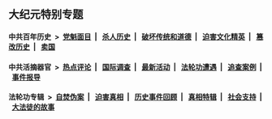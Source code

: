 ## 大纪元特别专题

#### 中共百年历史 &nbsp;>&nbsp; [党魁面目](indexes/nf1176107/README.md?09080430) &nbsp;| &nbsp; [杀人历史](indexes/nf1176106/README.md?09080430) &nbsp;| &nbsp; [破坏传统和道德](indexes/nf1176106/README.md?09080430) &nbsp;| &nbsp; [迫害文化精英](indexes/nf1176111/README.md?09080430) &nbsp;| &nbsp; [篡改历史](indexes/nf1176115/README.md?09080430) &nbsp;| &nbsp; [卖国](indexes/nf1176117/README.md?09080430) 

#### 中共活摘器官 &nbsp;>&nbsp; [热点评论](indexes/nf5879/README.md?09080430) &nbsp;| &nbsp; [国际调查](indexes/nf5947/README.md?09080430) &nbsp;| &nbsp; [最新活动](indexes/nf5883/README.md?09080430) &nbsp;| &nbsp; [法轮功遭遇](indexes/nf5881/README.md?09080430) &nbsp;| &nbsp; [追查案例](indexes/nf5880/README.md?09080430) &nbsp;| &nbsp; [事件报导](indexes/nf5877/README.md?09080430) 

#### 法轮功专辑 &nbsp;>&nbsp; [自焚伪案](indexes/nf5562/README.md?09080430) &nbsp;| &nbsp; [迫害真相](indexes/nf4379/README.md?09080430) &nbsp;| &nbsp; [历史事件回顾](indexes/nf5793/README.md?09080430) &nbsp;| &nbsp; [真相特辑](indexes/nf4389/README.md?09080430) &nbsp;| &nbsp; [社会支持](indexes/nf4386/README.md?09080430) &nbsp;| &nbsp; [大法徒的故事](indexes/nf1147481/README.md?09080430) 
